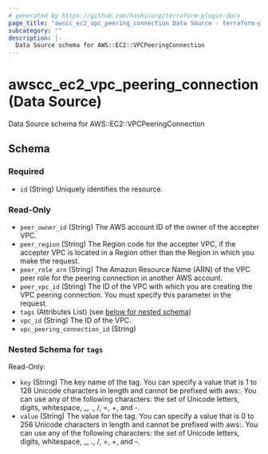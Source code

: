 ```yaml
---
# generated by https://github.com/hashicorp/terraform-plugin-docs
page_title: "awscc_ec2_vpc_peering_connection Data Source - terraform-provider-awscc"
subcategory: ""
description: |-
  Data Source schema for AWS::EC2::VPCPeeringConnection
---
```


# awscc_ec2_vpc_peering_connection (Data Source)

Data Source schema for AWS::EC2::VPCPeeringConnection



<!-- schema generated by tfplugindocs -->
## Schema

### Required

- `id` (String) Uniquely identifies the resource.

### Read-Only

- `peer_owner_id` (String) The AWS account ID of the owner of the accepter VPC.
- `peer_region` (String) The Region code for the accepter VPC, if the accepter VPC is located in a Region other than the Region in which you make the request.
- `peer_role_arn` (String) The Amazon Resource Name (ARN) of the VPC peer role for the peering connection in another AWS account.
- `peer_vpc_id` (String) The ID of the VPC with which you are creating the VPC peering connection. You must specify this parameter in the request.
- `tags` (Attributes List) (see [below for nested schema](#nestedatt--tags))
- `vpc_id` (String) The ID of the VPC.
- `vpc_peering_connection_id` (String)

<a id="nestedatt--tags"></a>
### Nested Schema for `tags`

Read-Only:

- `key` (String) The key name of the tag. You can specify a value that is 1 to 128 Unicode characters in length and cannot be prefixed with aws:. You can use any of the following characters: the set of Unicode letters, digits, whitespace, _, ., /, =, +, and -.
- `value` (String) The value for the tag. You can specify a value that is 0 to 256 Unicode characters in length and cannot be prefixed with aws:. You can use any of the following characters: the set of Unicode letters, digits, whitespace, _, ., /, =, +, and -.
